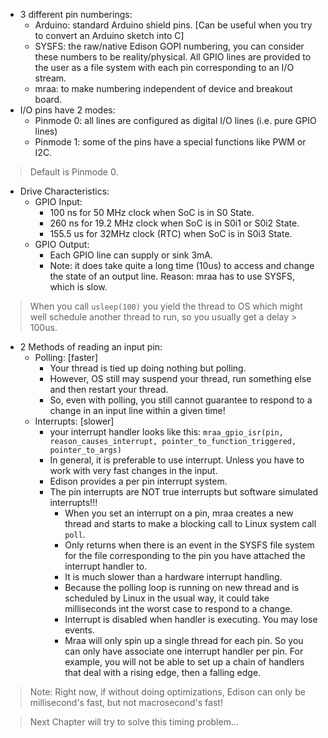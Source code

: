 - 3 different pin numberings:
	- Arduino: standard Arduino shield pins. [Can be useful when you try to convert an Arduino sketch into C]
	- SYSFS: the raw/native Edison GOPI numbering, you can consider these numbers to be reality/physical. All GPIO lines are provided to the user as a file system with each pin corresponding to an I/O stream.
	- mraa: to make numbering independent of device and breakout board.
- I/O pins have 2 modes:
	- Pinmode 0: all lines are configured as digital I/O lines (i.e. pure GPIO lines)
	- Pinmode 1: some of the pins have a special functions like PWM or I2C.
> Default is Pinmode 0.
- Drive Characteristics:
	- GPIO Input:
		- 100 ns for 50 MHz clock when SoC is in S0 State.
		- 260 ns for 19.2 MHz clock when SoC is in S0i1 or S0i2 State.
		- 155.5 us for 32MHz clock (RTC) when SoC is in S0i3 State.
	- GPIO Output:
		- Each GPIO line can supply or sink 3mA.
		- Note: it does take quite a long time (10us) to access and change the state of an output line. Reason: mraa has to use SYSFS, which is slow.
> When you call `usleep(100)` you yield the thread to OS which might well schedule another thread to run, so you usually get a delay > 100us.
- 2 Methods of reading an input pin:
	- Polling: [faster]
		- Your thread is tied up doing nothing but polling.
		- However, OS still may suspend your thread, run something else and then restart your thread.
		- So, even with polling, you still cannot guarantee to respond to a change in an input line within a given time!
	- Interrupts: [slower]
		- your interrupt handler looks like this: `mraa_gpio_isr(pin, reason_causes_interrupt, pointer_to_function_triggered, pointer_to_args)`
		- In general, it is preferable to use interrupt. Unless you have to work with very fast changes in the input.
		- Edison provides a per pin interrupt system.
		- The pin interrupts are NOT true interrupts but software simulated interrupts!!!
			- When you set an interrupt on a pin, mraa creates a new thread and starts to make a blocking call to Linux system call `poll`.
			- Only returns when there is an event in the SYSFS file system for the file corresponding to the pin you have attached the interrupt handler to.
			- It is much slower than a hardware interrupt handling.
			- Because the polling loop is running on new thread and is scheduled by Linux in the usual way, it could take milliseconds int the worst case to respond to a change.
			- Interrupt is disabled when handler is executing. You may lose events.
			- Mraa will only spin up a single thread for each pin. So you can only have associate one interrupt handler per pin. For example, you will not be able to set up a chain of handlers that deal with a rising edge, then a falling edge.
> Note: Right now, if without doing optimizations, Edison can only be millisecond's fast, but not macrosecond's fast!

> Next Chapter will try to solve this timing problem...